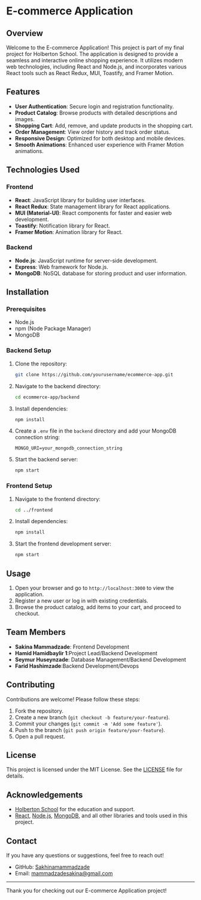 # E-commerce Application

## Overview

Welcome to the E-commerce Application! This project is part of my final project for Holberton School. The application is designed to provide a seamless and interactive online shopping experience. It utilizes modern web technologies, including React and Node.js, and incorporates various React tools such as React Redux, MUI, Toastify, and Framer Motion.

## Features

- **User Authentication**: Secure login and registration functionality.
- **Product Catalog**: Browse products with detailed descriptions and images.
- **Shopping Cart**: Add, remove, and update products in the shopping cart.
- **Order Management**: View order history and track order status.
- **Responsive Design**: Optimized for both desktop and mobile devices.
- **Smooth Animations**: Enhanced user experience with Framer Motion animations.

## Technologies Used

### Frontend

- **React**: JavaScript library for building user interfaces.
- **React Redux**: State management library for React applications.
- **MUI (Material-UI)**: React components for faster and easier web development.
- **Toastify**: Notification library for React.
- **Framer Motion**: Animation library for React.

### Backend

- **Node.js**: JavaScript runtime for server-side development.
- **Express**: Web framework for Node.js.
- **MongoDB**: NoSQL database for storing product and user information.

## Installation

### Prerequisites

- Node.js
- npm (Node Package Manager)
- MongoDB

### Backend Setup

1. Clone the repository:
    ```bash
    git clone https://github.com/yourusername/ecommerce-app.git
    ```
2. Navigate to the backend directory:
    ```bash
    cd ecommerce-app/backend
    ```
3. Install dependencies:
    ```bash
    npm install
    ```
4. Create a `.env` file in the `backend` directory and add your MongoDB connection string:
    ```
    MONGO_URI=your_mongodb_connection_string
    ```
5. Start the backend server:
    ```bash
    npm start
    ```

### Frontend Setup

1. Navigate to the frontend directory:
    ```bash
    cd ../frontend
    ```
2. Install dependencies:
    ```bash
    npm install
    ```
3. Start the frontend development server:
    ```bash
    npm start
    ```

## Usage

1. Open your browser and go to `http://localhost:3000` to view the application.
2. Register a new user or log in with existing credentials.
3. Browse the product catalog, add items to your cart, and proceed to checkout.

## Team Members

- **Sakina Mammadzade**: Frontend Development
- **Hamid Hamidbaylir 1**:Project Lead/Backend Development
- **Seymur Huseynzade**: Database Management/Backend Development
- **Farid Hashimzade**:Backend Development/Devops

## Contributing

Contributions are welcome! Please follow these steps:

1. Fork the repository.
2. Create a new branch (`git checkout -b feature/your-feature`).
3. Commit your changes (`git commit -m 'Add some feature'`).
4. Push to the branch (`git push origin feature/your-feature`).
5. Open a pull request.

## License

This project is licensed under the MIT License. See the [LICENSE](LICENSE) file for details.

## Acknowledgements

- [Holberton School](https://www.holbertonschool.com/) for the education and support.
- [React](https://reactjs.org/), [Node.js](https://nodejs.org/), [MongoDB](https://www.mongodb.com/), and all other libraries and tools used in this project.

## Contact

If you have any questions or suggestions, feel free to reach out!

- GitHub: [Sakhinamammadzade](https://github.com/Sakhinamammadzade)
- Email: mammadzadesakina@gmail.com

---

Thank you for checking out our E-commerce Application project!

